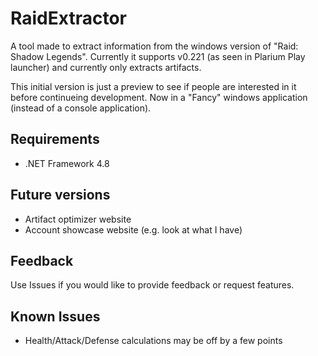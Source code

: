 # RaidExtractor
A tool made to extract information from the windows version of "Raid: Shadow Legends". Currently it supports v0.221 (as seen in Plarium Play launcher) and currently only extracts artifacts.

This initial version is just a preview to see if people are interested in it before continueing development. Now in a "Fancy" windows application (instead of a console application).

## Requirements
* .NET Framework 4.8

## Future versions
* Artifact optimizer website
* Account showcase website (e.g. look at what I have)

## Feedback
Use Issues if you would like to provide feedback or request features. 

## Known Issues
* Health/Attack/Defense calculations may be off by a few points
